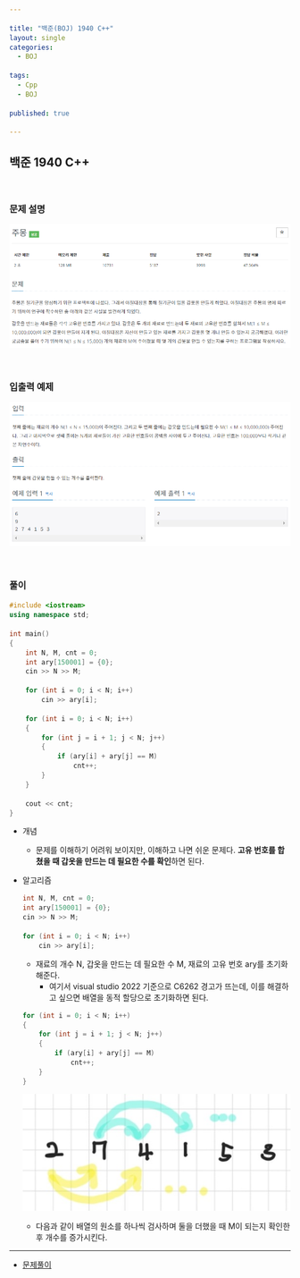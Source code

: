 ```yaml
---

title: "백준(BOJ) 1940 C++"
layout: single
categories:
  - BOJ

tags:
  - Cpp
  - BOJ

published: true

---
```


## 백준 1940 C++

<br>

### 문제 설명

![image-20221218151930519](/assets/images/2022-12-18-BOJ1940/image-20221218151930519.png)

<br>

### 입출력 예제

![image-20221218151945322](/assets/images/2022-12-18-BOJ1940/image-20221218151945322.png)

<br>

### 풀이

```cpp
#include <iostream>
using namespace std;

int main()
{
	int N, M, cnt = 0;
	int ary[150001] = {0};
	cin >> N >> M;

	for (int i = 0; i < N; i++)
		cin >> ary[i];

	for (int i = 0; i < N; i++)
	{
		for (int j = i + 1; j < N; j++)
		{
			if (ary[i] + ary[j] == M)
				cnt++;
		}
	}

	cout << cnt;
}
```

- 개념
  - 문제를 이해하기 어려워 보이지만, 이해하고 나면 쉬운 문제다. **고유 번호를 합쳤을 때 갑옷을 만드는 데 필요한 수를 확인**하면 된다.

- 알고리즘

  ```cpp
  int N, M, cnt = 0;
  int ary[150001] = {0};
  cin >> N >> M;
  
  for (int i = 0; i < N; i++)
      cin >> ary[i];
  ```
  
  - 재료의 개수 N, 갑옷을 만드는 데 필요한 수 M, 재료의 고유 번호 ary를 초기화해준다.
    - 여기서 visual studio 2022 기준으로 C6262 경고가 뜨는데, 이를 해결하고 싶으면 배열을 동적 할당으로 초기화하면 된다.
  
  
  ```cpp
  for (int i = 0; i < N; i++)
  {
      for (int j = i + 1; j < N; j++)
      {
          if (ary[i] + ary[j] == M)
              cnt++;
      }
  }
  ```
  
  ![image-20221218154302409](/assets/images/2022-12-18-BOJ1940/image-20221218154302409.png)
  
  - 다음과 같이 배열의 원소를 하나씩 검사하며 둘을 더했을 때 M이 되는지 확인한 후 개수를 증가시킨다.

---

- [문제풀이](https://www.acmicpc.net/user/malove8466)

